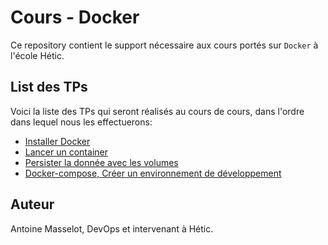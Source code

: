 # Cours - Docker

Ce repository contient le support nécessaire aux cours portés sur `Docker` à l'école Hétic.

## List des TPs

Voici la liste des TPs qui seront réalisés au cours de cours, dans l'ordre dans lequel nous les effectuerons:
- [Installer Docker](./tp-install-docker)
- [Lancer un container](./tp-docker-run)
- [Persister la donnée avec les volumes](./tp-volumes)
- [Docker-compose, Créer un environnement de développement](./tp-compose-dev)

## Auteur

Antoine Masselot, DevOps et intervenant à Hétic.
